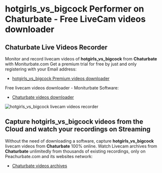 # hotgirls_vs_bigcock Performer on Chaturbate - Free LiveCam videos downloader

## Chaturbate Live Videos Recorder

Monitor and record livecam videos of **hotgirls_vs_bigcock** from **Chaturbate** with Moniturbate.com
Get a premium trial for free by just and only registering with your Email address:
* [hotgirls_vs_bigcock Premium videos downloader](https://moniturbate.com/request-demo-licence-key.html)

Free livecam videos downloader - Moniturbate Software:
* [Chaturbate videos downloader](https://moniturbate.com/moniturbate-download-software.html)

![hotgirls_vs_bigcock livecam videos recorder](https://peachurnet.com/templates/moniturbate-software.png)


## Capture hotgirls_vs_bigcock videos from the Cloud and watch your recordings on Streaming

Without the need of downloading a software, capture **hotgirls_vs_bigcock** livecam videos from **Chaturbate** 100% online.
Watch Livecam archives from **Chaturbate** unlimitedly from thousands of existing recordings, only on Peachurbate.com and its websites network:
* [Chaturbate videos archives](https://peachurnet.com/)